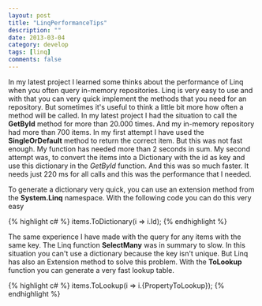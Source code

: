 ```yaml
---
layout: post
title: "LinqPerformanceTips"
description: ""
date: 2013-03-04
category: develop
tags: [linq]
comments: false
---
```


In my latest project I learned some thinks about the performance of Linq when you often query in-memory repositories. Linq is very easy to use and with that you can very quick implement the methods that you need for an repository. But sometimes it's useful to think a little bit more how often a method will be called. In my latest project I had the situation to call the **GetById** method for more than 20.000 times. And my in-memory repository had more than 700 items. In my first attempt I have used the **SingleOrDefault** method to return the correct item. But this was not fast enough. My function has needed more than 2 seconds in sum. My second attempt was, to convert the items into a Dictionary with the id as key and use this dictionary in the *GetById* function. And this was so much faster. It needs just 220 ms for all calls and this was the performance that I needed.

To generate a dictionary very quick, you can use an extension method from the **System.Linq**	 namespace. With the following code you can do this very easy

{% highlight c# %}
items.ToDictionary(i => i.Id);
{% endhighlight %}

The same experience I have made with the query for any items with the same key. The Linq function **SelectMany** was in summary to slow. In this situation you can't use a dictionary because the key isn't unique. But Linq has also an Extension method to solve this problem. With the **ToLookup** function you can generate a very fast lookup table.

{% highlight c# %}
items.ToLookup(i => i.{PropertyToLookup});
{% endhighlight %}
